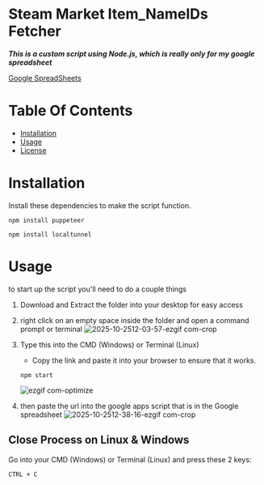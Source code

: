 # Steam Market Item_NameIDs Fetcher
***This is a custom script using Node.js, which is really only for my google spreadsheet***

[Google SpreadSheets](https://docs.google.com/spreadsheets/d/1kpfpMxstHFHJWa32YYHnnsiN91yNcoeiTtkPHWI8k2Y/edit?gid=1315717706#gid=1315717706)

# Table Of Contents

 - [Installation](#installation)
 - [Usage](#usage)
 - [License](https://github.com/Downloafy/Steam_Market_Item_NameIDs_Fetcher/blob/main/LICENSE)
# Installation
Install these dependencies to make the script function.

```shell
npm install puppeteer
```

```shell
npm install localtunnel
```

# Usage
to start up the script you'll need to do a couple things
1. Download and Extract the folder into your desktop for easy access
2. right click on an empty space inside the folder and open a command prompt or terminal
   ![2025-10-2512-03-57-ezgif com-crop](https://github.com/user-attachments/assets/be19edf5-37e2-4335-9949-fb7f2e0a6993)

3. Type this into the CMD (Windows) or Terminal (Linux)
    - Copy the link and paste it into your browser to ensure that it works.

   ```shell
   npm start
   ```
   ![ezgif com-optimize](https://github.com/user-attachments/assets/76e395a3-26a2-4ccf-b1cc-86c70d3b9749)

4. then paste the url into the google apps script that is in the Google spreadsheet
   ![2025-10-2512-38-16-ezgif com-crop](https://github.com/user-attachments/assets/40f7f533-8866-4a71-9b53-e6a6e1e8bb3c)


## Close Process on Linux & Windows
Go into your CMD (Windows) or Terminal (Linux) and press these 2 keys:
```shell
CTRL + C
```
